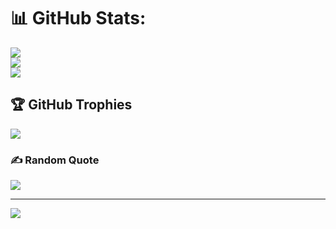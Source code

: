 # 📊 GitHub Stats:
![](https://github-readme-stats.vercel.app/api?username=zomroo&theme=swift&hide_border=true&include_all_commits=true&count_private=true)<br/>
![](https://github-readme-streak-stats.herokuapp.com/?user=zomroo&theme=swift&hide_border=true)<br/>
![](https://github-readme-stats.vercel.app/api/top-langs/?username=zomroo&theme=swift&hide_border=true&include_all_commits=true&count_private=true&layout=compact)

## 🏆 GitHub Trophies
![](https://github-profile-trophy.vercel.app/?username=zomroo&theme=chalk&no-frame=true&no-bg=false&margin-w=4)

### ✍️ Random Quote
![](https://quotes-github-readme.vercel.app/api?type=horizontal&theme=radical)

---
[![](https://visitcount.itsvg.in/api?id=zomroo&icon=0&color=0)](https://visitcount.itsvg.in)

<!-- Proudly created with GPRM ( https://gprm.itsvg.in ) -->

